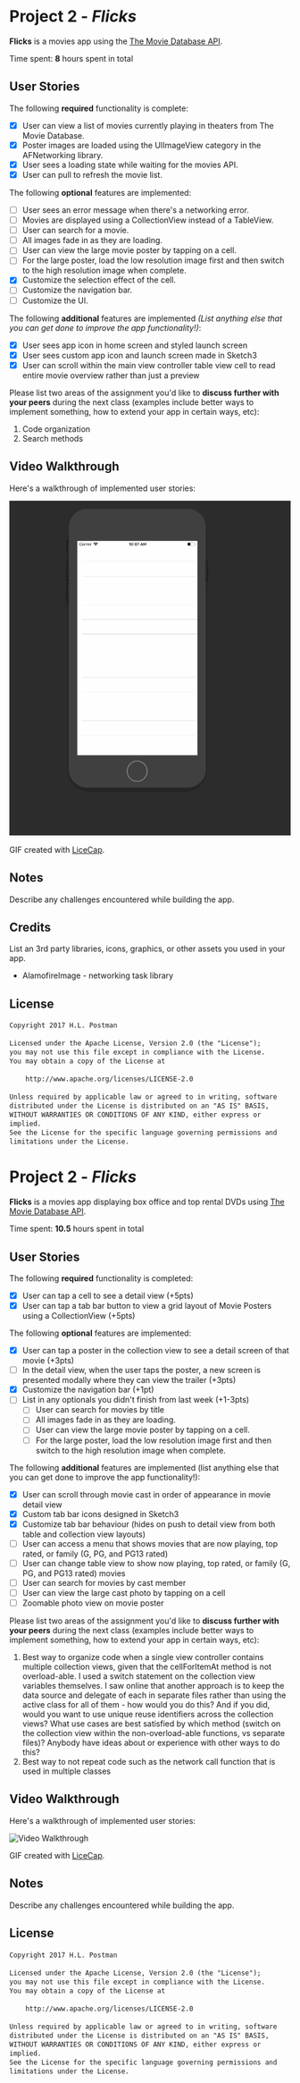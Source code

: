 # Project 2 - *Flicks*

**Flicks** is a movies app using the [The Movie Database API](http://docs.themoviedb.apiary.io/#).

Time spent: **8** hours spent in total

## User Stories

The following **required** functionality is complete:

- [x] User can view a list of movies currently playing in theaters from The Movie Database.
- [x] Poster images are loaded using the UIImageView category in the AFNetworking library.
- [x] User sees a loading state while waiting for the movies API.
- [x] User can pull to refresh the movie list.

The following **optional** features are implemented:

- [ ] User sees an error message when there's a networking error.
- [ ] Movies are displayed using a CollectionView instead of a TableView.
- [ ] User can search for a movie.
- [ ] All images fade in as they are loading.
- [ ] User can view the large movie poster by tapping on a cell.
- [ ] For the large poster, load the low resolution image first and then switch to the high resolution image when complete.
- [x] Customize the selection effect of the cell.
- [ ] Customize the navigation bar.
- [ ] Customize the UI.

The following **additional** features are implemented *(List anything else that you can get done to improve the app functionality!)*:

- [x] User sees app icon in home screen and styled launch screen
- [x] User sees custom app icon and launch screen made in Sketch3
- [x] User can scroll within the main view controller table view cell to read entire movie overview rather than just a preview 

Please list two areas of the assignment you'd like to **discuss further with your peers** during the next class (examples include better ways to implement something, how to extend your app in certain ways, etc):

1. Code organization
2. Search methods

## Video Walkthrough

Here's a walkthrough of implemented user stories:

<img src='https://github.com/hlpostman/FlicksTA/blob/master/flicksTA.gif' title='Video Walkthrough' width='' alt='Video Walkthrough' />

GIF created with [LiceCap](http://www.cockos.com/licecap/).

## Notes

Describe any challenges encountered while building the app.

## Credits

List an 3rd party libraries, icons, graphics, or other assets you used in your app.

- AlamofireImage - networking task library

## License

    Copyright 2017 H.L. Postman

    Licensed under the Apache License, Version 2.0 (the "License");
    you may not use this file except in compliance with the License.
    You may obtain a copy of the License at

        http://www.apache.org/licenses/LICENSE-2.0

    Unless required by applicable law or agreed to in writing, software
    distributed under the License is distributed on an "AS IS" BASIS,
    WITHOUT WARRANTIES OR CONDITIONS OF ANY KIND, either express or implied.
    See the License for the specific language governing permissions and
    limitations under the License.
# Project 2 - *Flicks*

**Flicks** is a movies app displaying box office and top rental DVDs using [The Movie Database API](http://docs.themoviedb.apiary.io/#).

Time spent: **10.5** hours spent in total

## User Stories

The following **required** functionality is completed:

- [x] User can tap a cell to see a detail view (+5pts)
- [x] User can tap a tab bar button to view a grid layout of Movie Posters using a CollectionView (+5pts)

The following **optional** features are implemented:

- [x] User can tap a poster in the collection view to see a detail screen of that movie (+3pts)
- [ ] In the detail view, when the user taps the poster, a new screen is presented modally where they can view the trailer (+3pts)
- [x] Customize the navigation bar (+1pt)
- [ ] List in any optionals you didn't finish from last week (+1-3pts)
   - [ ] User can search for movies by title
   - [ ] All images fade in as they are loading.
   - [ ] User can view the large movie poster by tapping on a cell.
   - [ ] For the large poster, load the low resolution image first and then switch to the high resolution image when complete.

The following **additional** features are implemented (list anything else that you can get done to improve the app functionality!):

- [x] User can scroll through movie cast in order of appearance in movie detail view 
- [x] Custom tab bar icons designed in Sketch3
- [x] Customize tab bar behaviour (hides on push to detail view from both table and collection view layouts)
- [ ] User can access a menu that shows movies that are now playing, top rated, or family (G, PG, and PG13 rated)
- [ ] User can change table view to show now playing, top rated, or family (G, PG, and PG13 rated) movies
- [ ] User can search for movies by cast member 
- [ ] User can view the large cast photo by tapping on a cell
- [ ] Zoomable photo view on movie poster

Please list two areas of the assignment you'd like to **discuss further with your peers** during the next class (examples include better ways to implement something, how to extend your app in certain ways, etc):

1. Best way to organize code when a single view controller contains multiple collection views, given that the cellForItemAt method is not overload-able.  I used a switch statement on the collection view variables themselves.  I saw online that another approach is to keep the data source and delegate of each in separate files rather than using the active class for all of them - how would you do this?  And if you did, would you want to use unique reuse identifiers across the collection views?  What use cases are best satisfied by which method (switch on the collection view within the non-overload-able functions, vs separate files)?  Anybody have ideas about or experience with other ways to do this?
2. Best way to not repeat code such as the network call function that is used in multiple classes

## Video Walkthrough

Here's a walkthrough of implemented user stories:

<img src='https://github.com/hlpostman/FlicksTA/blob/master/FlicksTA/flicksTA_week2.gif' title='Video Walkthrough' width='' alt='Video Walkthrough' />

GIF created with [LiceCap](http://www.cockos.com/licecap/).

## Notes

Describe any challenges encountered while building the app.

## License

    Copyright 2017 H.L. Postman

    Licensed under the Apache License, Version 2.0 (the "License");
    you may not use this file except in compliance with the License.
    You may obtain a copy of the License at

        http://www.apache.org/licenses/LICENSE-2.0

    Unless required by applicable law or agreed to in writing, software
    distributed under the License is distributed on an "AS IS" BASIS,
    WITHOUT WARRANTIES OR CONDITIONS OF ANY KIND, either express or implied.
    See the License for the specific language governing permissions and
    limitations under the License.
